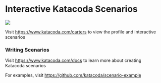 # Interactive Katacoda Scenarios

[![](http://shields.katacoda.com/katacoda/carters/count.svg)](https://www.katacoda.com/carters "Get your profile on Katacoda.com")

Visit https://www.katacoda.com/carters to view the profile and interactive scenarios

### Writing Scenarios
Visit https://www.katacoda.com/docs to learn more about creating Katacoda scenarios

For examples, visit https://github.com/katacoda/scenario-example
